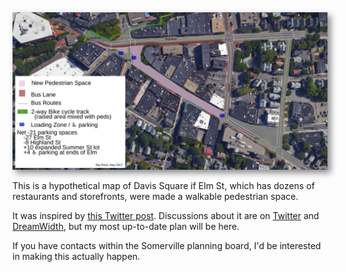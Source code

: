 <img alt="A map of Davis Square with Elm St designated pedestrian only." src="davis.png" style="box-shadow: 5px 5px 10px #888888">

This is a hypothetical map of Davis Square if Elm St, which has dozens of restaurants and storefronts, were made a walkable pedestrian space.

It was inspired by [this Twitter post](https://twitter.com/BrendanJKearney/status/866028770649681925). Discussions about it are on [Twitter](https://twitter.com/skyqrose/status/867314846957801472) and [DreamWidth](http://davis-square.dreamwidth.org/3616076.html), but my most up-to-date plan will be here.

If you have contacts within the Somerville planning board, I'd be interested in making this actually happen.
